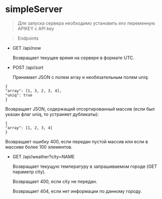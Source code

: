 # simpleServer


> Для запуска сервера необходимо установить env переменную APIKEY с API key 

> Endpoints

* GET /api/now 

  Возвращает текущее время на сервере в формате UTC.

* POST /api/sort

  Принимает JSON c полем array и необязательным полем uniq:

```
{
"array": [1, 3, 2, 3, 4],
"uniq": true
}
```

  Возвращает JSON, содержащий отсортированный массив (если был указан флаг uniq, то
  устраняет дубликаты):

```
{
"array": [1, 2, 3, 4]
}
```

  Возвращает ошибку 400, если передан пустой массив или если в массиве более 100
  элементов.

* GET /api/weather?city=NAME

  Возвращает текущую температуру в запрашиваемом городе (GET параметр city).

  Возвращает 400, если city не передан.

  Возвращает 404, если нет информации по данному городу.


